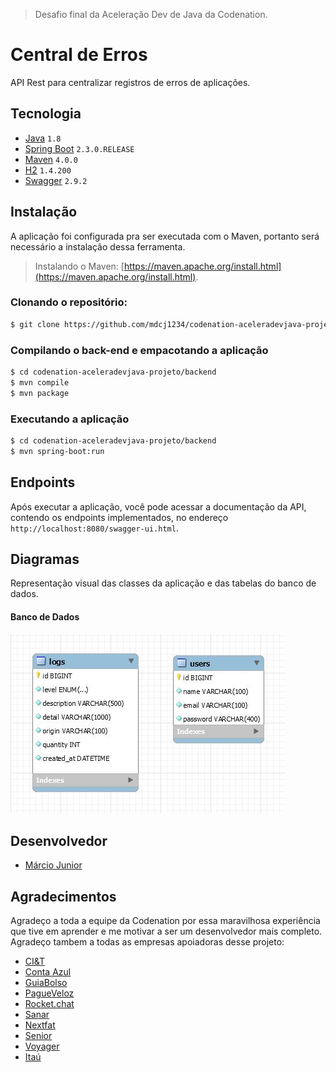 > Desafio final da Aceleração Dev de Java da Codenation.

# Central de Erros

API Rest para centralizar registros de erros de aplicações.

## Tecnologia

- [Java](https://www.oracle.com/technetwork/java/javase/downloads/index.html) ```1.8```
- [Spring Boot](https://spring.io/projects/spring-boot) ```2.3.0.RELEASE```
- [Maven](https://maven.apache.org/) ```4.0.0```
- [H2](http://h2database.com/html/main.html) ```1.4.200``` 
- [Swagger](https://swagger.io/) ```2.9.2```

## Instalação

A aplicação foi configurada pra ser executada com o Maven, portanto será necessário a instalação dessa ferramenta. 

> Instalando o Maven: [https://maven.apache.org/install.html](https://maven.apache.org/install.html).

### Clonando o repositório:

```bash
$ git clone https://github.com/mdcj1234/codenation-aceleradevjava-projeto.git
```

### Compilando o back-end e empacotando a aplicação

```bash
$ cd codenation-aceleradevjava-projeto/backend
$ mvn compile
$ mvn package
```

### Executando a aplicação

```bash
$ cd codenation-aceleradevjava-projeto/backend
$ mvn spring-boot:run
```

## Endpoints

Após executar a aplicação, você pode acessar a documentação da API, contendo os endpoints implementados, no endereço ```http://localhost:8080/swagger-ui.html```.

## Diagramas

Representação visual das classes da aplicação e das tabelas do banco de dados.

#### Banco de Dados
<img src="https://github.com/mdcj1234/Projeto-AceleraDev-Java/blob/master/src/main/resources/assests/diagrama-er.jpg" alt="Imagem representando as tabelas do banco de dados">

## Desenvolvedor

- [Márcio Junior](https://www.linkedin.com/in/marciojr1994/) 

## Agradecimentos

Agradeço a toda a equipe da Codenation por essa maravilhosa experiência que tive em aprender e me motivar a ser um desenvolvedor mais completo.
Agradeço tambem a todas as empresas apoiadoras desse projeto:

- [CI&T](https://br.ciandt.com/carreiras/we-are-hiring)
- [Conta Azul](https://contaazul.com/carreiras/)
- [GuiaBolso](https://jobs.kenoby.com/guiabolso)
- [PagueVeloz](https://www.pagueveloz.com.br/)
- [Rocket.chat](http://website-staging.rocket.chat/jobs/)
- [Sanar](https://jobs.kenoby.com/sanar)
- [Nextfat](https://nexfar.com.br/#/)
- [Senior](https://www.senior.com.br/carreiras)
- [Voyager](https://www.voyagerportal.com/company/)
- [Itaú](https://www.itau.com.br/trabalhe-conosco/)

